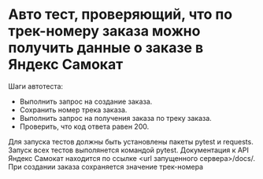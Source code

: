 ﻿# Авто тест, проверяющий, что по трек-номеру заказа можно получить данные о заказе в Яндекс Самокат
Шаги автотеста:
- Выполнить запрос на создание заказа.
- Сохранить номер трека заказа.
- Выполнить запрос на получения заказа по треку заказа.
- Проверить, что код ответа равен 200.

Для запуска тестов должны быть установлены пакеты pytest и requests. Запуск всех тестов выполянется командой pytest. Документация к API Яндекс Самокат находится по ссылке <url запущенного сервера>/docs/. При создании заказа сохраняется значение трек-номера
